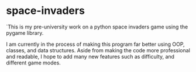 # space-invaders
`This is my pre-university work on a python space invaders game using the pygame library.

I am currently in the process of making this program far better using OOP, classes, and data structures.
Aside from making the code more professional and readable, I hope to add many new features such as difficulty, and different game modes.
